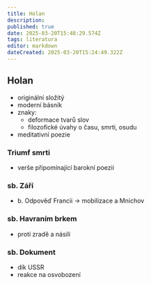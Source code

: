 ```yaml
---
title: Holan
description: 
published: true
date: 2025-03-20T15:48:29.574Z
tags: literatura
editor: markdown
dateCreated: 2025-03-20T15:24:49.322Z
---
```


## Holan
- originální složitý
- moderní básník
- znaky:
	- deformace tvarů slov
	- filozofické úvahy o času, smrti, osudu
- meditativní poezie

### Triumf smrti
- verše připomínající barokní poezii
	
### sb. Září
- b. Odpověď Francii -> mobilizace a Mnichov
	
### sb. Havraním brkem
- proti zradě a násilí 
	
### sb. Dokument
- dík USSR
- reakce na osvobození